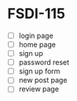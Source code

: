 # FSDI-115

- [ ] login page
- [ ] home page
- [ ] sign up
- [ ] password reset
- [ ] sign up form
- [ ] new post page
- [ ] review page
